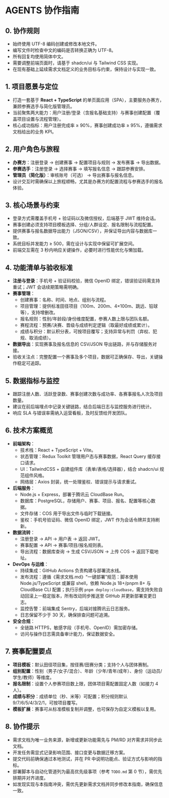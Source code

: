 # AGENTS 协作指南

## 0. 协作规则
- 始终使用 UTF-8 编码创建或修改本地文件。
- 编写文件时检查中文的编码是否转换正确为 UTF-8。
- 所有回复均使用简体中文。
- 需要调整前端页面时，请基于 shadcn/ui 与 Tailwind CSS 实现。
- 在现有基础上延续需求文档定义的业务目标与约束，保持设计与实现一致。

## 1. 项目愿景与定位
- 打造一套基于 **React + TypeScript** 的单页面应用（SPA），主要服务办赛方，兼顾参赛选手与简化版管理员。
- 当前聚焦两大能力：用户注册/登录（含报名基础支持）与赛事创建配置（覆盖项目设置与流程管理）。
- 核心成功指标：用户注册完成率 ≥ 90%，赛事创建成功率 ≥ 95%，遵循需求文档给出的业务 KPI。

## 2. 用户角色与旅程
- **办赛方**：注册登录 → 创建赛事 → 配置项目与规则 → 发布赛事 → 导出数据。
- **参赛选手**：注册登录 → 选择赛事 → 填写报名信息 → 跟踪参赛安排。
- **管理员（简化版）**：审核账号（可选） → 导出赛事与报名信息。
- 设计交互时需确保以上旅程顺畅，尤其是办赛方的配置流程与参赛选手的报名体验。

## 3. 核心场景与约束
- 登录方式需覆盖手机号 + 验证码以及微信授权，后端基于 JWT 维持会话。
- 赛事创建必须支持项目模板选择、分组/人群设定、报名限制与流程配置。
- 提供赛事与报名数据导出能力（JSON/CSV），并保证导出内容与数据库一致。
- 系统目标并发能力 ≥ 500，需在设计与实现中保留可扩展空间。
- 前端交互需在 3 秒内响应关键操作，必要时进行性能优化与懒加载。

## 4. 功能清单与验收标准
- **注册与登录**：手机号 + 验证码校验，微信 OpenID 绑定，错误验证码需支持重试；JWT 会话续期策略需明确。
- **赛事管理**：
  - 创建赛事：名称、时间、地点、组别与流程。
  - 项目管理：提供标准田径项目（100m、200m、4×100m、跳远、铅球等），支持增删改。
  - 报名规则：性别/年龄段/身份维度配置，参赛人数上限与团队名额。
  - 赛程流程：预赛/决赛、晋级与成绩判定逻辑（取最好成绩或累计）。
  - 成绩与积分：默认积分表，可按项目覆写；支持异常与判罚（弃权、犯规、取消成绩）。
- **数据导出**：实现赛事及报名信息的 CSV/JSON 导出链路，并与存储服务对接。
- 验收关注点：完整配置一个赛事及多个项目，数据可正确保存、导出，关键操作稳定可追踪。

## 5. 数据指标与监控
- 跟踪注册人数、活跃登录数、赛事创建次数与成功率、各赛事报名人次及项目数量。
- 建议在前后端埋点中记录关键链路，结合后端日志与监控服务进行统计。
- 响应 SLA 与错误率需纳入运营看板，及时反馈给开发团队。

## 6. 技术方案概览
- **前端架构**：
  - 技术栈：React + TypeScript + Vite。
  - 状态管理：Redux Toolkit 管理用户态与赛事数据，React Query 缓存接口请求。
  - UI：TailwindCSS + 自建组件库（表单/表格/选择器），结合 shadcn/ui 规范组件风格。
  - 网络层：Axios 封装，统一处理鉴权、错误提示与请求重试。
- **后端服务**：
  - Node.js + Express，部署于腾讯云 CloudBase Run。
  - 数据库：PostgreSQL，存储用户、赛事、项目、报名、配置等核心数据。
  - 文件存储：COS 用于导出文件与临时下载链接。
  - 鉴权：手机号验证码、微信 OpenID 绑定，JWT 作为会话令牌并支持刷新。
- **数据流转**：
  - 注册登录 → API → 用户表 → 返回 JWT。
  - 赛事配置 → API → 赛事/项目/报名规则表。
  - 导出流程：数据库查询 → 生成 CSV/JSON → 上传 COS → 返回下载地址。
- **DevOps 与运维**：
  - 持续集成：GitHub Actions 负责构建与部署流水线。
  - 发布流程：遵循《需求文档.md》“一键部署”规范：脚本使用 Node.js/TypeScript 或兼容 shell，依赖 Node.js 18+/pnpm 8+ 与 CloudBase CLI 配置；执行示例 `pnpm deploy:cloudbase`，需支持失败自动回滚上一稳定版本，所有改动同步推送至 GitHub 并更新部署变更日志。
  - 监控告警：前端集成 Sentry，后端对接腾讯云日志服务。
  - 日志保留不少于 30 天，确保排查问题可追溯。
- **安全合规**：
  - 全链路 HTTPS，敏感字段（手机号、OpenID）需加密存储。
  - 访问与操作日志需具备审计能力，保证数据安全。

## 7. 赛事配置要点
- **项目模板**：默认田径项目集，按径赛/田赛分类；支持个人与团体赛制。
- **组别配置**：性别（男子/女子/混合）、年龄（少年/青年/成年）、身份（运动员/学生/教师）等维度。
- **报名限制**：设置个人参赛项目数上限，团体项目需配置固定人数（如接力 4 人）。
- **成绩与积分**：成绩单位（秒、米等）可配置；积分规则默认 9/7/6/5/4/3/2/1，可按项目覆写。
- **模板扩展**：赛事可从标准模板复制并调整，也可保存为自定义模板以复用。

## 8. 协作提示
- 需求文档为唯一业务来源，新增或更新功能需先与 PM/RD 对齐需求并同步此文档。
- 开发任务需显式记录影响范围、接口变更与数据迁移方案。
- 提交代码前确保通过本地测试，并在 PR 中说明功能点、验证方式与影响的指标。
- 部署脚本与自动化管道列为最高优先级事项（参考 `TODO.md` 第 0 节），需优先排期并对齐进度。
- 如发现实现与本指南冲突，需优先更新需求文档并同步修改本指南，确保信息一致。
